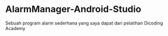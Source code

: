 # AlarmManager-Android-Studio
Sebuah program alarm sederhana yang saya dapat dari pelatihan Dicoding Academy
